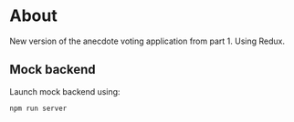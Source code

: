 # About

New version of the anecdote voting application from part 1. Using Redux.

## Mock backend

Launch mock backend using:

```
npm run server
```